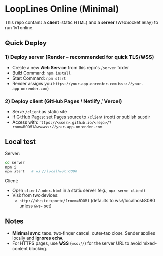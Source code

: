 # LoopLines Online (Minimal)

This repo contains a **client** (static HTML) and a **server** (WebSocket relay) to run 1v1 online.

## Quick Deploy

### 1) Deploy server (Render – recommended for quick TLS/WSS)
- Create a new **Web Service** from this repo's `/server` folder
- Build Command: `npm install`
- Start Command: `npm start`
- Render assigns you `https://your-app.onrender.com` (`wss://your-app.onrender.com`)

### 2) Deploy client (GitHub Pages / Netlify / Vercel)
- Serve `/client` as static site
- If GitHub Pages: set Pages source to `/client` (root) or publish subdir
- Access with: `https://<user>.github.io/<repo>/?room=ROOM1&ws=wss://your-app.onrender.com`

## Local test
Server:
```bash
cd server
npm i
npm start   # ws://localhost:8080
```
Client:
- Open `client/index.html` in a static server (e.g., `npx serve client`)
- Visit from two devices:
  - `http://<host>:<port>/?room=ROOM1` (defaults to ws://localhost:8080 unless `&ws=` set)

## Notes
- **Minimal sync**: taps, two-finger cancel, outer-tap close. Sender applies locally and **ignores echo**.
- For HTTPS pages, use **WSS** (`wss://`) for the server URL to avoid mixed-content blocking.

